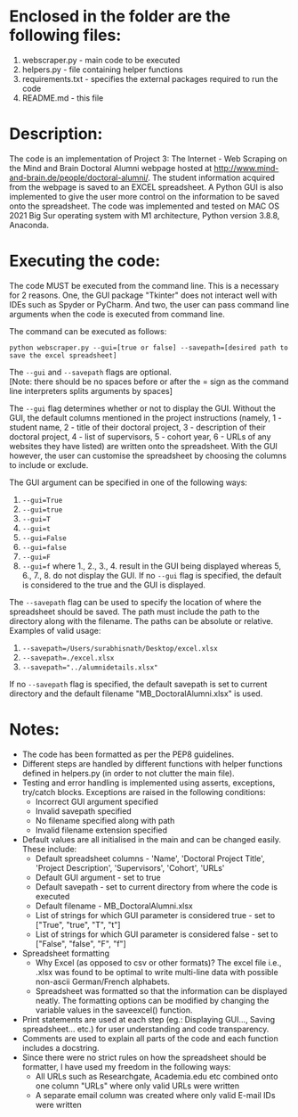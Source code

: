 # Enclosed in the folder are the following files:
	
1. webscraper.py - main code to be executed
2. helpers.py - file containing helper functions
3. requirements.txt - specifies the external packages required to run the code
4. README.md - this file

# Description:

The code is an implementation of Project 3: The Internet - Web Scraping on the Mind and Brain Doctoral Alumni webpage hosted at http://www.mind-and-brain.de/people/doctoral-alumni/. The student information acquired from the webpage is saved to an EXCEL spreadsheet. A Python GUI is also implemented to give the user more control on the information to be saved onto the spreadsheet.
The code was implemented and tested on MAC OS 2021 Big Sur operating system with M1 architecture, Python version 3.8.8, Anaconda.

# Executing the code:

The code MUST be executed from the command line. This is a necessary for 2 reasons. One, the GUI package "Tkinter" does not interact well with IDEs such as Spyder or PyCharm. And two, the user can pass command line arguments when the code is executed from command line. 

The command can be executed as follows:

```
python webscraper.py --gui=[true or false] --savepath=[desired path to save the excel spreadsheet]
```

The `--gui` and `--savepath` flags are optional.	
[Note: there should be no spaces before or after the = sign as the command line interpreters splits arguments by spaces]

The `--gui` flag determines whether or not to display the GUI. Without the GUI, the default columns mentioned in the project instructions (namely, 1 - student name, 2 - title of their doctoral project, 3 - description of their doctoral project, 4 - list of supervisors, 5 - cohort year, 6 - URLs of any websites they have listed) are written onto the spreadsheet. With the GUI however, the user can customise the spreadsheet by choosing the columns to include or exclude.

The GUI argument can be specified in one of the following ways: 
1. `--gui=True`
2. `--gui=true`
3. `--gui=T`
4. `--gui=t`
5. `--gui=False`
6. `--gui=false`
7. `--gui=F`
8. `--gui=f`
where 1., 2., 3., 4. result in the GUI being displayed whereas 5, 6., 7., 8. do not display the GUI.
If no `--gui` flag is specified, the default is considered to the true and the GUI is displayed.

The `--savepath` flag can be used to specify the location of where the spreadsheet should be saved.
The path must include the path to the directory along with the filename. The paths can be absolute or relative.
Examples of valid usage:
1. `--savepath=/Users/surabhisnath/Desktop/excel.xlsx`
2. `--savepath=./excel.xlsx`
3. `--savepath="../alumnidetails.xlsx"`

If no `--savepath` flag is specified, the default savepath is set to current directory and the default filename "MB_DoctoralAlumni.xlsx" is used.

# Notes:

* The code has been formatted as per the PEP8 guidelines.
* Different steps are handled by different functions with helper functions defined in helpers.py (in order to not clutter the main file).
* Testing and error handling is implemented using asserts, exceptions, try/catch blocks. Exceptions are raised in the following conditions:
	- Incorrect GUI argument specified
	- Invalid savepath specified
	- No filename specified along with path
	- Invalid filename extension specified
* Default values are all initialised in the main and can be changed easily. These include:
	- Default spreadsheet columns - 'Name', 'Doctoral Project Title', 'Project Description', 'Supervisors', 'Cohort', 'URLs'
	- Default GUI argument - set to true
	- Default savepath - set to current directory from where the code is executed
	- Default filename - MB_DoctoralAlumni.xlsx
	- List of strings for which GUI parameter is considered true - set to ["True", "true", "T", "t"] 
	- List of strings for which GUI parameter is considered false - set to ["False", "false", "F", "f"] 
* Spreadsheet formatting
	- Why Excel (as opposed to csv or other formats)? The excel file i.e., .xlsx was found to be optimal to write multi-line data with possible non-ascii German/French alphabets.
	- Spreadsheet was formatted so that the information can be displayed neatly. The formatting options can be modified by changing the variable values in the saveexcel() function. 
* Print statements are used at each step (eg.: Displaying GUI..., Saving spreadsheet... etc.) for user understanding and code transparency.
* Comments are used to explain all parts of the code and each function includes a docstring.
* Since there were no strict rules on how the spreadsheet should be formatter, I have used my freedom in the following ways:
	- All URLs such as Researchgate, Academia.edu etc combined onto one column "URLs" where only valid URLs were written
	- A separate email column was created where only valid E-mail IDs were written
